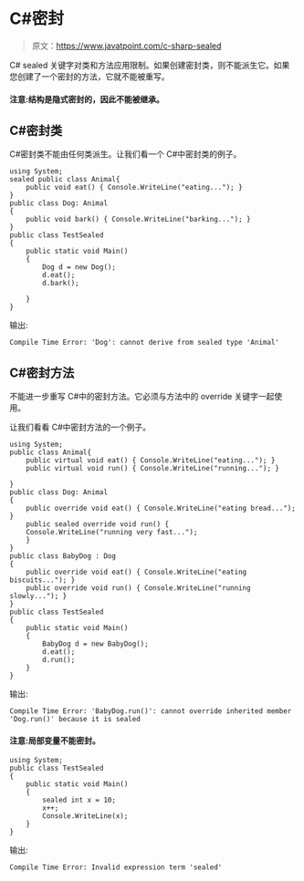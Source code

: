 # C#密封

> 原文：<https://www.javatpoint.com/c-sharp-sealed>

C# sealed 关键字对类和方法应用限制。如果创建密封类，则不能派生它。如果您创建了一个密封的方法，它就不能被重写。

#### 注意:结构是隐式密封的，因此不能被继承。

## C#密封类

C#密封类不能由任何类派生。让我们看一个 C#中密封类的例子。

```
using System;
sealed public class Animal{
    public void eat() { Console.WriteLine("eating..."); }
}
public class Dog: Animal
{
    public void bark() { Console.WriteLine("barking..."); }
}
public class TestSealed
{
    public static void Main()
    {
        Dog d = new Dog();
        d.eat();
        d.bark();

    }
}

```

输出:

```
Compile Time Error: 'Dog': cannot derive from sealed type 'Animal'

```

## C#密封方法

不能进一步重写 C#中的密封方法。它必须与方法中的 override 关键字一起使用。

让我们看看 C#中密封方法的一个例子。

```
using System;
public class Animal{
    public virtual void eat() { Console.WriteLine("eating..."); }
    public virtual void run() { Console.WriteLine("running..."); }

}
public class Dog: Animal
{
    public override void eat() { Console.WriteLine("eating bread..."); }
    public sealed override void run() { 
	Console.WriteLine("running very fast..."); 
    }
}
public class BabyDog : Dog
{
    public override void eat() { Console.WriteLine("eating biscuits..."); }
    public override void run() { Console.WriteLine("running slowly..."); }
}
public class TestSealed
{
    public static void Main()
    {
        BabyDog d = new BabyDog();
        d.eat();
        d.run();
    }
}

```

输出:

```
Compile Time Error: 'BabyDog.run()': cannot override inherited member 'Dog.run()' because it is sealed

```

#### 注意:局部变量不能密封。

```
using System;
public class TestSealed
{
    public static void Main()
    {
        sealed int x = 10;
        x++;
        Console.WriteLine(x);
    }
}

```

输出:

```
Compile Time Error: Invalid expression term 'sealed'

```